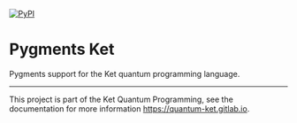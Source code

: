 [![PyPI](https://img.shields.io/pypi/v/pygments-ket.svg)](https://pypi.org/project/pygments-ket/)

# Pygments Ket

Pygments support for the Ket quantum programming language.

-----------

This project is part of the Ket Quantum Programming, see the documentation for
more information https://quantum-ket.gitlab.io.
